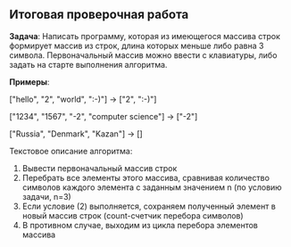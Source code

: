 ## Итоговая проверочная работа
**Задача**: Написать программу, которая из имеющегося массива строк формирует массив из строк, длина которых меньше либо равна 3 символа. Первоначальный массив можно ввести с клавиатуры, либо задать на старте выполнения алгоритма. 

**Примеры**:

["hello", "2", "world", ":-)"] -> ["2", ":-)"]

["1234", "1567", "-2", "computer science"] -> ["-2"]

["Russia", "Denmark", "Kazan"] -> []


Текстовое описание алгоритма:

1. Вывести первоначальный массив строк
2. Перебрать все элементы этого массива, сравнивая количество символов каждого элемента с заданным значением n (по условию задачи, n=3)
3. Если условие (2) выполняется, сохраняем полученный элемент в новый массив строк (count-счетчик перебора символов)
4. В противном случае, выходим из цикла перебора элементов массива
